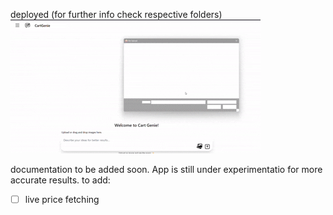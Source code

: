 deployed (for further info check respective folders) <br>
![demo](./assets/demo.gif)

documentation to be added soon. App is still under experimentatio for more accurate results.
to add:
- [ ] live price fetching 
